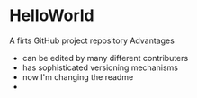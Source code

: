 HelloWorld
==========

A firts GitHub project repository
Advantages 
- can be edited by many different contributers 
- has sophisticated versioning mechanisms 
- now I'm changing the readme
- 
